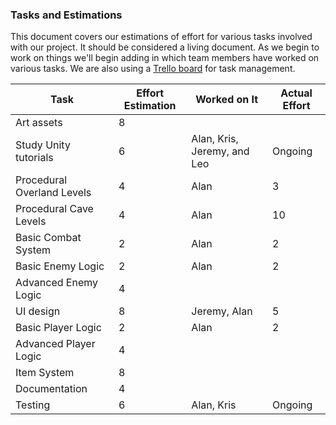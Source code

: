 ### Tasks and Estimations

This document covers our estimations of effort for various tasks involved with our project. It should be considered a living document. As we begin to work on things we'll begin adding in which team members have worked on various tasks. We are also using a [Trello board](https://trello.com/b/2Ki7x1em/c346-project) for task management. 

| Task				| Effort Estimation	| Worked on It			| Actual Effort |
| -----				| -----			| -----				| -----		|
| Art assets 			| 8			|				| 		|
| Study Unity tutorials		| 6			| Alan, Kris, Jeremy, and Leo	| Ongoing	|
| Procedural Overland Levels	| 4			| Alan				| 3		|
| Procedural Cave Levels	| 4			| Alan				|	10	|
| Basic Combat System		| 2			| Alan				| 2 		|
| Basic Enemy Logic		| 2			| Alan				| 2		|
| Advanced Enemy Logic		| 4			|				|		|
| UI design 			| 8			|	Jeremy, Alan			|	5	|
| Basic Player Logic		| 2			| Alan				| 2		|
| Advanced Player Logic		| 4			| 				|		|
| Item System 			| 8			|				|		|
| Documentation 		| 4			|				|		|
| Testing			| 6			| Alan, Kris			| Ongoing	|
